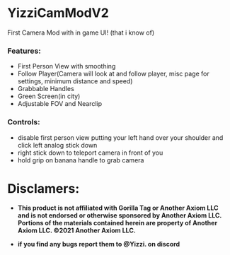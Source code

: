# YizziCamModV2

First Camera Mod with in game UI! (that i know of)

### Features:
* First Person View with smoothing
* Follow Player(Camera will look at and follow player, misc page for settings, minimum distance and speed)
* Grabbable Handles 
* Green Screen(in city)
* Adjustable FOV and Nearclip

### Controls:
* disable first person view putting your left hand over your shoulder and click left analog stick down
* right stick down to teleport camera in front of you
* hold grip on banana handle to grab camera

# Disclamers:
* **This product is not affiliated with Gorilla Tag or Another Axiom LLC and is not endorsed or otherwise sponsored by Another Axiom LLC. Portions of the materials contained herein are property of Another Axiom LLC. ©2021 Another Axiom LLC.**

* **if you find any bugs report them to @Yizzi. on discord**
